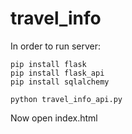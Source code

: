 # travel_info

In order to run server:

```
pip install flask
pip install flask_api
pip install sqlalchemy 

python travel_info_api.py

```

Now open index.html
